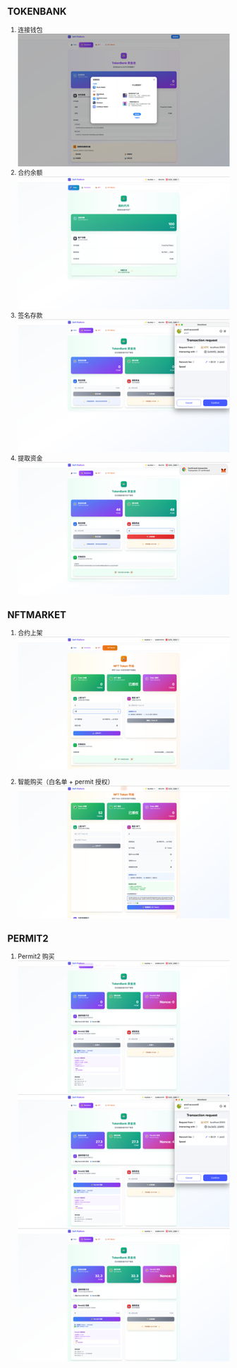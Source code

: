 <!--
 * @Author: Mr.Car
 * @Date: 2025-07-26 17:58:16
-->
## TOKENBANK
1. 连接钱包
![alt text](image-1.png)
2. 合约余额
![alt text](image-2.png)
3. 签名存款
![alt text](image-3.png)
4. 提取资金
![alt text](image-4.png)

## NFTMARKET
1. 合约上架
![alt text](image-7.png)

2. 智能购买（白名单 + permit 授权）
![alt text](image-8.png)

## PERMIT2

1. Permit2 购买
![alt text](image-9.png)
![alt text](image-10.png)
![alt text](image-11.png)